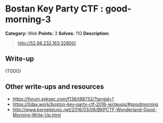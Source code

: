 # Bostan Key Party CTF : good-morning-3

**Category:** Web
**Points:** 3
**Solves:** 110
**Description:**

> <http://52.86.232.163:32800/> 


## Write-up

(TODO)

## Other write-ups and resources

* <https://forum.xeksec.com/f138/t88732/?langid=1> 
* <https://0day.work/boston-key-party-ctf-2016-writeups/#goodmorning>
* <http://www.kernelpicnic.net/2016/03/06/BKPCTF-Wonderland-Good-Morning-Write-Up.html>
